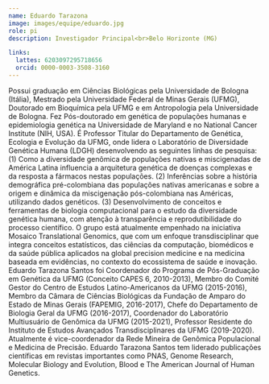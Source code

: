 ```yaml
---
name: Eduardo Tarazona
image: images/equipe/eduardo.jpg
role: pi
description: Investigador Principal<br>Belo Horizonte (MG)

links:
  lattes: 6203097295718656
  orcid: 0000-0003-3508-3160
---
```


Possui graduação em Ciências Biológicas pela Universidade de Bologna (Itália), Mestrado pela Universidade Federal de Minas Gerais (UFMG), Doutorado em Bioquímica pela UFMG e em Antropologia pela Universidade de Bologna. Fez Pós-doutorado em genética de populações humanas e epidemiologia genética na Universidade de Maryland e no National Cancer Institute (NIH, USA). É Professor Titular do Departamento de Genética, Ecologia e Evolução da UFMG, onde lidera o Laboratório de Diversidade Genética Humana (LDGH) desenvolvendo as seguintes linhas de pesquisa: (1) Como a diversidade genômica de populações nativas e miscigenadas de América Latina influencia a arquitetura genética de doenças complexas e da resposta a fármacos nestas populações. (2) Inferências sobre a história demográfica pré-colombiana das populações nativas americanas e sobre a origem e dinâmica da miscigenação pós-colombiana nas Américas, utilizando dados genéticos. (3) Desenvolvimento de conceitos e ferramentas de biologia computacional para o estudo da diversidade genética humana, com atenção à transparência e reprodutibilidade do processo científico. O grupo está atualmente empenhado na iniciativa Mosaico Translational Genomics, que com um enfoque transdisciplinar que integra conceitos estatísticos, das ciências da computação, biomédicos e da saúde pública aplicados na global precision medicine e na medicina baseada em evidências, no contexto do ecossistema de saúde e inovação. Eduardo Tarazona Santos foi Coordenador do Programa de Pós-Graduação em Genética da UFMG (Conceito CAPES 6, 2010-2013), Membro do Comité Gestor do Centro de Estudos Latino-Americanos da UFMG (2015-2016), Membro da Câmara de Ciências Biológicas da Fundação de Amparo do Estado de Minas Gerais (FAPEMIG, 2016-2017), Chefe do Departamento de Biologia Geral da UFMG (2016-2017), Coordenador do Laboratório Multiusuário de Genômica da UFMG (2015-2021), Professor Residente do Instituto de Estudos Avançados Transdisciplinares da UFMG (2019-2020). Atualmente é vice-coordenador da Rede Mineira de Genômica Populacional e Medicina de Precisão. Eduardo Tarazona Santos tem liderado publicações científicas em revistas importantes como PNAS, Genome Research, Molecular Biology and Evolution, Blood e The American Journal of Human Genetics.
